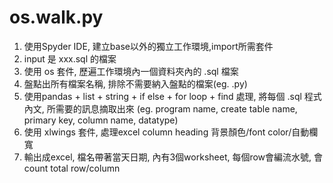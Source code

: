 # os.walk.py

1.	使用Spyder IDE, 建立base以外的獨立工作環境,import所需套件
2.  input 是 xxx.sql 的檔案
3.	使用 os 套件, 歷遍工作環境內一個資料夾內的 .sql 檔案
4.	盤點出所有檔案名稱, 排除不需要納入盤點的檔案(eg. .py)
5.	使用pandas + list + string + if else + for loop + find 處理, 
    將每個 .sql 程式內文, 所需要的訊息摘取出來 (eg. program name, create table name, primary key, column name, datatype)
6.	使用 xlwings 套件, 處理excel column heading 背景顏色/font color/自動欄寬
7.	輸出成excel, 檔名帶著當天日期, 內有3個worksheet, 每個row會編流水號, 會count total row/column
